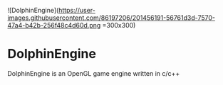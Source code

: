 ![DolphinEngine](https://user-images.githubusercontent.com/86197206/201456191-56761d3d-7570-47a4-b42b-256f48c4d60d.png =300x300)
# DolphinEngine

DolphinEngine is an OpenGL game engine written in c/c++
